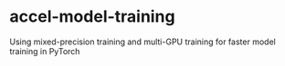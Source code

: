 # accel-model-training
Using mixed-precision training and multi-GPU training for faster model training in PyTorch
